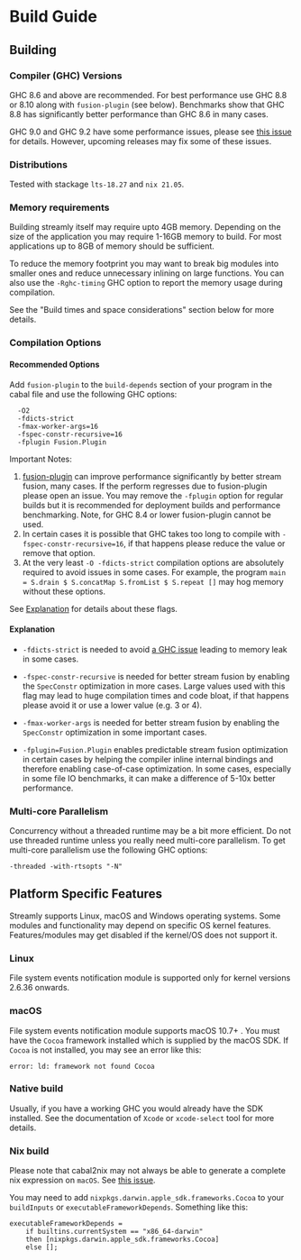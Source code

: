 # Build Guide

## Building

### Compiler (GHC) Versions

GHC 8.6 and above are recommended.  For best performance use GHC 8.8 or
8.10 along with `fusion-plugin` (see below).  Benchmarks show that GHC
8.8 has significantly better performance than GHC 8.6 in many cases.

GHC 9.0 and GHC 9.2 have some performance issues, please see [this
issue](https://github.com/composewell/streamly/issues/1061) for details.
However, upcoming releases may fix some of these issues.

### Distributions

Tested with stackage `lts-18.27` and `nix 21.05`.

### Memory requirements

Building streamly itself may require upto 4GB memory. Depending on the
size of the application you may require 1-16GB memory to build. For most
applications up to 8GB of memory should be sufficient.

To reduce the memory footprint you may want to break big modules into
smaller ones and reduce unnecessary inlining on large functions. You can
also use the `-Rghc-timing` GHC option to report the memory usage during
compilation.

See the "Build times and space considerations" section below for more
details.

### Compilation Options

#### Recommended Options

Add `fusion-plugin` to the `build-depends` section of your program in
the cabal file and use the following GHC options:

```
  -O2
  -fdicts-strict
  -fmax-worker-args=16
  -fspec-constr-recursive=16
  -fplugin Fusion.Plugin
```

Important Notes:

1. [fusion-plugin](https://hackage.haskell.org/package/fusion-plugin) can
   improve performance significantly by better stream fusion, many
   cases. If the perform regresses due to fusion-plugin please open
   an issue.  You may remove the `-fplugin` option for regular builds
   but it is recommended for deployment builds and performance
   benchmarking. Note, for GHC 8.4 or lower fusion-plugin cannot be used.
2. In certain cases it is possible that GHC takes too long to compile
   with `-fspec-constr-recursive=16`, if that happens please reduce the
   value or remove that option.
3. At the very least `-O -fdicts-strict` compilation options are
   absolutely required to avoid issues in some cases. For example, the
   program `main = S.drain $ S.concatMap S.fromList $ S.repeat []` may
   hog memory without these options.

See [Explanation](#explanation) for details about these flags.

#### Explanation

* `-fdicts-strict` is needed to avoid [a GHC
issue](https://gitlab.haskell.org/ghc/ghc/issues/17745) leading to
memory leak in some cases.

* `-fspec-constr-recursive` is needed for better stream fusion by enabling
the `SpecConstr` optimization in more cases. Large values used with this flag
may lead to huge compilation times and code bloat, if that happens please avoid
it or use a lower value (e.g. 3 or 4).

* `-fmax-worker-args` is needed for better stream fusion by enabling the
`SpecConstr` optimization in some important cases.

* `-fplugin=Fusion.Plugin` enables predictable stream fusion
optimization in certain cases by helping the compiler inline internal
bindings and therefore enabling case-of-case optimization. In some
cases, especially in some file IO benchmarks, it can make a difference of
5-10x better performance.

### Multi-core Parallelism

Concurrency without a threaded runtime may be a bit more efficient. Do not use
threaded runtime unless you really need multi-core parallelism. To get
multi-core parallelism use the following GHC options:

  `-threaded -with-rtsopts "-N"`

## Platform Specific Features

Streamly supports Linux, macOS and Windows operating systems. Some
modules and functionality may depend on specific OS kernel features.
Features/modules may get disabled if the kernel/OS does not support it.

### Linux

File system events notification module is supported only for kernel versions
2.6.36 onwards.

### macOS

File system events notification module supports macOS 10.7+ . You must
have the ``Cocoa`` framework installed which is supplied by the macOS
SDK.  If ``Cocoa`` is not installed, you may see an error like this:

```
error: ld: framework not found Cocoa
```

### Native build

Usually, if you have a working GHC you would already have the SDK
installed. See the documentation of `Xcode` or `xcode-select` tool for
more details.

### Nix build

Please note that cabal2nix may not always be able to generate a complete nix
expression on `macOS`. See [this
issue](https://github.com/NixOS/cabal2nix/issues/470).

You may need to add ``nixpkgs.darwin.apple_sdk.frameworks.Cocoa`` to
your ``buildInputs`` or ``executableFrameworkDepends``. Something like
this:

```
executableFrameworkDepends =
    if builtins.currentSystem == "x86_64-darwin"
    then [nixpkgs.darwin.apple_sdk.frameworks.Cocoa]
    else [];
```
